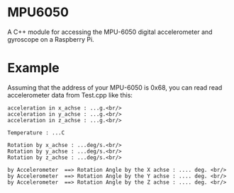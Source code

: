 # MPU6050
A C++ module for accessing the MPU-6050 digital accelerometer and gyroscope on a Raspberry Pi.

# Example
Assuming that the address of your MPU-6050 is 0x68, you can read read accelerometer data from Test.cpp like this:

```
acceleration in x_achse : ...g.<br/>
acceleration in y_achse : ...g.<br/>
acceleration in z_achse : ...g.<br/>

Temperature : ...C

Rotation by x_achse : ...deg/s.<br/>
Rotation by y_achse : ...deg/s.<br/>
Rotation by z_achse : ...deg/s.<br/>

by Accelerometer  ==> Rotation Angle by the X achse : .... deg. <br/>
by Accelerometer  ==> Rotation Angle by the Y achse : .... deg. <br/>
by Accelerometer  ==> Rotation Angle by the Z achse : .... deg. <br/>

```




